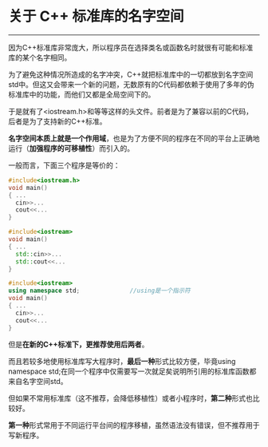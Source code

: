 # 关于 C++ 标准库的名字空间

------

因为C++标准库非常庞大，所以程序员在选择类名或函数名时就很有可能和标准库的某个名字相同。

为了避免这种情况所造成的名字冲突，C++就把标准库中的一切都放到名字空间std中。但这又会带来一个新的问题，无数原有的C代码都依赖于使用了多年的伪标准库中的功能，而他们又都是全局空间下的。

于是就有了<iostream.h>和<iostream>等等这样的头文件。前者是为了兼容以前的C代码，后者是为了支持新的C++标准。

**名字空间本质上就是一个作用域**，也是为了方便不同的程序在不同的平台上正确地运行（**加强程序的可移植性**）而引入的。


一般而言，下面三个程序是等价的：

```cpp
#include<iostream.h>
void main()
{ ...
  cin>>...
  cout<<...
}
```

```cpp
#include<iostream>
void main()
{ ...
  std::cin>>...
  std::cout<<...
}
```

```cpp
#include<iostream>
using namespace std;              //using是一个指示符
void main()
{ ...
  cin>>...
  cout<<...
}
```

但是**在新的C++标准下，更推荐使用后两者**。

而且若较多地使用标准库写大程序时，**最后一种**形式比较方便，毕竟using namespace std;在同一个程序中仅需要写一次就足矣说明所引用的标准库函数都来自名字空间std。

但如果不常用标准库（这不推荐，会降低移植性）或者小程序时，**第二种**形式也比较好。

**第一种**形式常用于不同运行平台间的程序移植，虽然语法没有错误，但不推荐用于写新程序。
